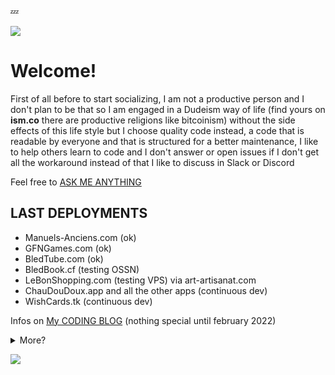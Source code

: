 💤

<a href="https://nazimboudeffa.livejournal.com/tag/github">
  <img align="center" src="https://github-readme-stats.vercel.app/api/top-langs/?username=nazimboudeffa&title_color=ffffff&text_color=c9cacc&icon_color=2bbc8a&bg_color=1d1f21" />
</a>

# Welcome!

<p> First of all before to start socializing, I am not a productive person and  I don't plan to be that so I am engaged in a Dudeism way of life (find yours on <b>ism.co</b> there are productive religions like bitcoinism) without the side effects of this life style but I choose quality code instead, a code that is readable by everyone and that is structured for a better maintenance, I like to help others learn to code and I don't answer or open issues if I don't get all the workaround instead of that I like to discuss in Slack or Discord </p>

Feel free to <a href="http://nazimboudeffa.github.io">ASK ME ANYTHING</a>

## LAST DEPLOYMENTS

- Manuels-Anciens.com (ok)
- GFNGames.com (ok)
- BledTube.com (ok)
- BledBook.cf (testing OSSN)
- LeBonShopping.com (testing VPS) via art-artisanat.com
- ChauDouDoux.app and all the other apps (continuous dev)
- WishCards.tk (continuous dev)

Infos on [My CODING BLOG](https://nazimboudeffa.netlify.app) (nothing special until february 2022)

<details><summary>More?</summary>

You can watch how [I manage my projects on NOTION](https://spark-plaster-13a.notion.site/Gestion-de-Projets-5d1de3ce9fed455eb656c04cf1728cd0)👈

# BOOKS

<p> I try to write some books, I will probably not finish them as usual so I use a writer pseudonyme because I don't want my name to be on a stolen PDF on the Internet</p>
<p> So please respect that and know that the books are Creative Common on my GitHub account</p>

* https://leanpub.com/javascript-rallonge ... [link](https://github.com/nazimboudeffa/javascript-rallonge), [ePub](https://github.com/nazimboudeffa/javascript-rallonge-epub)
* https://leanpub.com/phaser-cookbook ... [link](https://github.com/nazimboudeffa/phaser-cookbook), [examples](https://github.com/nazimboudeffa/phaser-cookbook-examples)
* https://leanpub.com/reactcookbook (there is one with the - and it's not me) [link](https://github.com/nazimboudeffa/reactcookbook)
* https://leanpub.com/guideducodeurphaser-streetfighter (f the slug) [link](https://github.com/nazimboudeffa/phaser-cookbook/tree/master/guides)
  
# COURSES

  <p>I try to make some courses in french on <a href="udemy.png">Udemy</a></p>
  <p>I've started some of them on my YT channel</p>
  
  - HTML et CSS pour les débutants et les experts ... there are so many books ... [book link](https://github.com/nazimboudeffa/html-css-book)
  - Apprendre à coder en Javascript
  - Au menu de Phaser
  - Petit tour de React
  
# RESEARCH
  <p>I like cybersecurity and I do it with other accounts here it's only for dev stuff just follow this link https://github.com/nazimboudeffa/heptane</p>

# MAKE A BUSINESS WITH ME ?
  <p>I sell <a href="https://github.com/nazimboudeffa/nazimboudeffa/blob/main/gumroad.png">Some Unfinished Stuff</a> available for free on my GitHub, just made to encourage me keeping to code</p> 
  <p>... not sure if I will move the books to GumRoad</p>
  <p>I dislike any kind of engagement other then a good deal and that's all</p>
  <p>Otherwise engage in discussions on the forum :</p>
  <ul>
    <li>https://github.community</li>
    <li>https://community.ovh.com</li>
  </ul>
  
  
  
# WISHLISTS

<a href="https://www.instagram.com/nazimboudeffa/"><img src="https://img.shields.io/badge/instagram-%23E4405F.svg?&style=for-the-badge&logo=instagram&logoColor=white"></a>
  
* https://www.ebay.com/myb/WatchList?custom_list_id=383185866017
* https://www.instant-gaming.com/fr/user/nazimboudeffa
  
# MISC & ART

You can find also some [unfinished novels projects](https://github.com/nazimboudeffa/novels), and [more novels prjects](https://github.com/nazimboudeffa/novels-ywriter) by Jacques Aïssa or some [unfinished scripts](https://app.studiobinder.com/shared/609f189dd843a3b0f36488ae) and [shots](https://app.studiobinder.com/shared/61649aaa9130908f9243de8f) by antoher author name

- Read more about My film Criticism https://www.senscritique.com/BledTube/critiques
- Watch some art on deviant art https://www.deviantart.com/boudeffa
- listen to some Interesting sounds https://soundcloud.com/thefailtheory
- NFT with generative art https://opensea.io/nazimboudeffa
   
👉 I use [dogecoin](https://github.com/nazimboudeffa/nazimboudeffa.github.io/blob/master/index.md#-i-use-dogecoin) and love good music

![Spotify recently played](https://spotify-recently-played-readme.vercel.app/api?user=thefailtheory)
  
</details>

![](https://komarev.com/ghpvc/?username=nazimboudeffa&color=blue)
